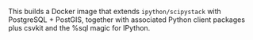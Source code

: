 This builds a Docker image that extends `ipython/scipystack` with PostgreSQL +
PostGIS, together with associated Python client packages plus csvkit and the
%sql magic for IPython.